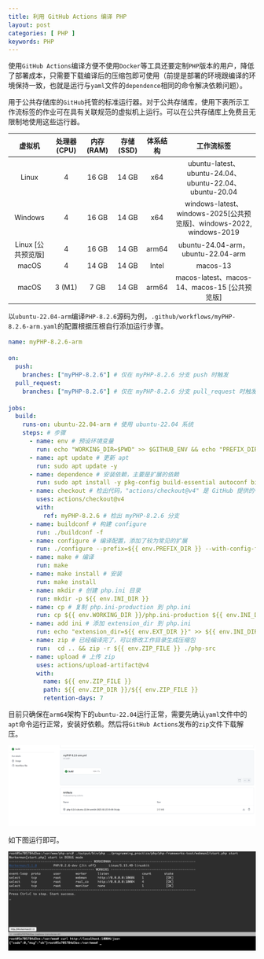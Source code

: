 ```yaml
---
title: 利用 GitHub Actions 编译 PHP
layout: post
categories: [ PHP ]
keywords: PHP
---
```


使用`GitHub Actions`编译方便不使用`Docker`等工具还要定制`PHP`版本的用户，降低了部署成本，只需要下载编译后的压缩包即可使用（前提是部署的环境跟编译的环境保持一致，也就是运行与`yaml`文件的`dependence`相同的命令解决依赖问题）。

用于公共存储库的`GitHub`托管的标准运行器。对于公共存储库，使用下表所示工作流标签的作业可在具有关联规范的虚拟机上运行。可以在公共存储库上免费且无限制地使用这些运行器。

|      虚拟机	      | 处理器 (CPU) | 内存 (RAM) | 存储 (SSD) |  体系结构   |                              工作流标签                              |
|:--------------:|:---------:|:--------:|:--------:|:-------:|:---------------------------------------------------------------:|
|     Linux	     |    4	     | 	16 GB	  | 	14 GB	  |  	x64	  |     	ubuntu-latest、ubuntu-24.04、ubuntu-22.04、ubuntu-20.04	      |
|    Windows	    |    	4	    | 	16 GB	  | 	14 GB	  |  	x64	  | 	windows-latest、windows-2025[公共预览版]、windows-2022, windows-2019	 |
| Linux [公共预览版]	 |    	4	    | 	16 GB	  | 	14 GB	  | 	arm64	 |               	ubuntu-24.04-arm，ubuntu-22.04-arm	               |
|     macOS	     |    	4	    | 	14 GB	  | 	14 GB	  | 	Intel	 |                           	macos-13	                            |
|     macOS	     | 	3 (M1)	  |  	7 GB	  | 	14 GB	  | 	arm64	 |            	macos-latest、macos-14、macos-15 [公共预览版]	             |

以`ubuntu-22.04-arm`编译`PHP-8.2.6`源码为例，`.github/workflows/myPHP-8.2.6-arm.yaml`的配置根据压根自行添加运行步骤。

```yaml
name: myPHP-8.2.6-arm

on:
  push:
    branches: ["myPHP-8.2.6"] # 仅在 myPHP-8.2.6 分支 push 时触发
  pull_request:
    branches: ["myPHP-8.2.6"] # 仅在 myPHP-8.2.6 分支 pull_request 时触发

jobs:
  build:
    runs-on: ubuntu-22.04-arm # 使用 ubuntu-22.04 系统
    steps: # 步骤
      - name: env # 预设环境变量
        run: echo "WORKING_DIR=$PWD" >> $GITHUB_ENV && echo "PREFIX_DIR=$PWD/output" >> $GITHUB_ENV && echo "INI_DIR=$PWD/output/ini" >> $GITHUB_ENV && echo "EXT_DIR=$PWD/'output/bin/php-config --extension-dir'" >> $GITHUB_ENV && TMP_ZIP_DIR=`realpath $PWD/..` && echo "ZIP_DIR=$TMP_ZIP_DIR" >> $GITHUB_ENV && ZIP_FILE="php-8.2.6-ubuntu-22.04-arm64-`date '+%Y-%m-%d.%H-%M-%S'`.zip" && echo "ZIP_FILE=$ZIP_FILE" >> $GITHUB_ENV
      - name: apt update # 更新 apt
        run: sudo apt update -y
      - name: dependence # 安装依赖，主要是扩展的依赖
        run: sudo apt install -y pkg-config build-essential autoconf bison re2c libxml2-dev libsqlite3-dev openssl libcurl4 libbz2-dev libavif-dev libfreetype6-dev libfreetype6 libgmp3-dev libwebp-dev libzip-dev libjpeg-dev libsystemd-dev libcurl-ocaml-dev libonig-dev libedit-dev libsnmp-dev libxslt1-dev libzip-dev libpq-dev libpq5
      - name: checkout # 检出代码，"actions/checkout@v4" 是 GitHub 提供的一个 action，用于检出代码
        uses: actions/checkout@v4
        with:
          ref: myPHP-8.2.6 # 检出 myPHP-8.2.6 分支
      - name: buildconf # 构建 configure
        run: ./buildconf -f
      - name: configure # 编译配置，添加了较为常见的扩展
        run: ./configure --prefix=${{ env.PREFIX_DIR }} --with-config-file-path=${{ env.INI_DIR }} --enable-embed --enable-fpm --enable-phpdbg --enable-debug --enable-bcmath --enable-calendar --enable-exif --enable-gd --enable-intl --enable-mbstring --enable-pcntl --enable-shmop --enable-soap --enable-sockets --enable-sysvmsg --enable-sysvshm --enable-mysqlnd --enable-phar --enable-filter --enable-iconv --with-fpm-user=www-data --with-fpm-group=www-data --with-fpm-systemd --with-openssl --with-zlib --with-bz2 --with-curl --with-ffi --with-avif --with-webp --with-jpeg --with-freetype --with-gettext --with-gmp --with-mysqli --with-pdo-mysql --with-pdo-pgsql --with-pgsql --with-libedit --with-readline --with-snmp --with-xsl --with-zip --with-pear --with-openssl-dir=/usr/include/openssl
      - name: make # 编译
        run: make
      - name: make install # 安装
        run: make install
      - name: mkdir # 创建 php.ini 目录
        run: mkdir -p ${{ env.INI_DIR }}
      - name: cp # 复制 php.ini-production 到 php.ini
        run: cp ${{ env.WORKING_DIR }}/php.ini-production ${{ env.INI_DIR }}/php.ini
      - name: add ini # 添加 extension_dir 到 php.ini
        run: echo "extension_dir=${{ env.EXT_DIR }}" >> ${{ env.INI_DIR }}/php.ini
      - name: zip # 已经编译完了，可以修改工作目录生成压缩包
        run:  cd .. && zip -r ${{ env.ZIP_FILE }} ./php-src
      - name: upload # 上传 zip
        uses: actions/upload-artifact@v4
        with:
          name: ${{ env.ZIP_FILE }}
          path: ${{ env.ZIP_DIR }}/${{ env.ZIP_FILE }}
          retention-days: 7
```

目前只确保在`arm64`架构下的`ubuntu-22.04`运行正常，需要先确认`yaml`文件中的`apt`命令运行正常，安装好依赖。然后将`GitHub Actions`发布的`zip`文件下载解压。

![github_action](/assets/images/2025/0225/github_actions2.png)

如下图运行即可。

![github_action](/assets/images/2025/0225/github_actions.png)